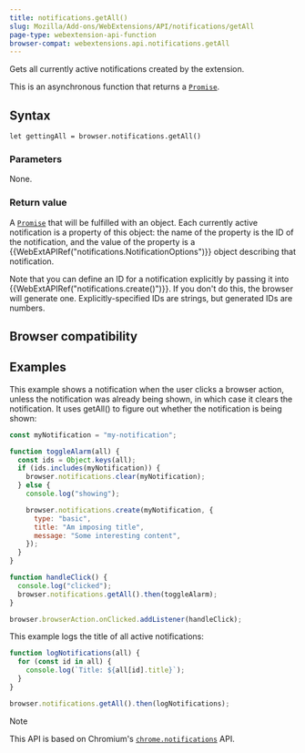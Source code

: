 ```yaml
---
title: notifications.getAll()
slug: Mozilla/Add-ons/WebExtensions/API/notifications/getAll
page-type: webextension-api-function
browser-compat: webextensions.api.notifications.getAll
---
```




Gets all currently active notifications created by the extension.

This is an asynchronous function that returns a [`Promise`](/Web/JavaScript/Reference/Global_Objects/Promise).

## Syntax

```js-nolint
let gettingAll = browser.notifications.getAll()
```

### Parameters

None.

### Return value

A [`Promise`](/Web/JavaScript/Reference/Global_Objects/Promise) that will be fulfilled with an object. Each currently active notification is a property of this object: the name of the property is the ID of the notification, and the value of the property is a {{WebExtAPIRef("notifications.NotificationOptions")}} object describing that notification.

Note that you can define an ID for a notification explicitly by passing it into {{WebExtAPIRef("notifications.create()")}}. If you don't do this, the browser will generate one. Explicitly-specified IDs are strings, but generated IDs are numbers.

## Browser compatibility



## Examples

This example shows a notification when the user clicks a browser action, unless the notification was already being shown, in which case it clears the notification. It uses getAll() to figure out whether the notification is being shown:

```js
const myNotification = "my-notification";

function toggleAlarm(all) {
  const ids = Object.keys(all);
  if (ids.includes(myNotification)) {
    browser.notifications.clear(myNotification);
  } else {
    console.log("showing");

    browser.notifications.create(myNotification, {
      type: "basic",
      title: "Am imposing title",
      message: "Some interesting content",
    });
  }
}

function handleClick() {
  console.log("clicked");
  browser.notifications.getAll().then(toggleAlarm);
}

browser.browserAction.onClicked.addListener(handleClick);
```

This example logs the title of all active notifications:

```js
function logNotifications(all) {
  for (const id in all) {
    console.log(`Title: ${all[id].title}`);
  }
}

browser.notifications.getAll().then(logNotifications);
```



> [!NOTE]
> This API is based on Chromium's [`chrome.notifications`](https://developer.chrome.com/docs/extensions/reference/api/notifications) API.

